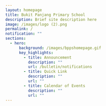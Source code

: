 ```yaml
---
layout: homepage
title: Bukit Panjang Primary School
description: Brief site description here
image: /images/logo (2).png
permalink: /
notification: ""
sections:
  - hero:
      background: /images/bppshomepage.gif
      key_highlights:
        - title: Announcement
          description: ""
          url: /bulletin/notifications
        - title: Quick Link
          description: ""
          url: ""
        - title: Calendar of Events
          description: ""
          url: ""
---
```



